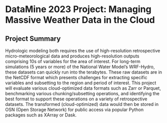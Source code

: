 # DataMine 2023 Project: Managing Massive Weather Data in the Cloud

## Project Summary
Hydrologic modeling both requires the use of high-resolution retrospective micro-meteorological data and produces high-resolution outputs comprising 10s of variables for the area of interest. 
For long-term simulations (5 years or more) of the National Water Model’s WRF-Hydro, these datasets can quickly run into the terabytes. These raw datasets are in the NetCDF format which presents 
challenges for extracting specific variables and subsetting to the region and period of interest. This project will evaluate various cloud-optimized data formats such as Zarr or Parquet, 
benchmarking various chunking/subsetting operations, and identifying the best format to support these operations on a variety of retrospective datasets. The transformed (cloud-optimized) data would 
then be stored in OSN (Open Storage Network) for public access via popular Python packages such as XArray or Dask.

